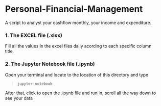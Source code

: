 # Personal-Financial-Management
A script to analyst your cashflow monthly, your income and expenditure.
### 1. The EXCEL file (.xlsx)
Fill all the values in the excel files daily acording to each specific column title.
### 2. The Jupyter Notebook file (.ipynb)
Open your terminal and locate to the location of this directory and type
> `jupyter-notebook`  

After that, click to open the .ipynb file and run in, scroll all the way down to see your data

